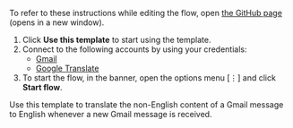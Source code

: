 To refer to these instructions while editing the flow, open [the GitHub page](https://github.com/ot4i/app-connect-templates/tree/main/resources/markdown/Translate%20non-English%20content%20to%20English%20whenever%20a%20new%20Gmail%20message%20is%20received_instructions.md) (opens in a new window).

1. Click **Use this template** to start using the template.
2. Connect to the following accounts by using your credentials:
   - [Gmail](https://ibm.biz/acgmail) 
   - [Google Translate](https://ibm.biz/acgoogletranslate)
3. To start the flow, in the banner, open the options menu [⋮] and click **Start flow**.

Use this template to translate the non-English content of a Gmail message to English whenever a new Gmail message is received.
